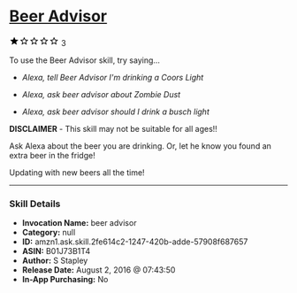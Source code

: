 # [Beer Advisor](http://alexa.amazon.com/#skills/amzn1.ask.skill.2fe614c2-1247-420b-adde-57908f687657)
![1 stars](../../images/ic_star_black_18dp_1x.png)![1 stars](../../images/ic_star_border_black_18dp_1x.png)![1 stars](../../images/ic_star_border_black_18dp_1x.png)![1 stars](../../images/ic_star_border_black_18dp_1x.png)![1 stars](../../images/ic_star_border_black_18dp_1x.png) 3

To use the Beer Advisor skill, try saying...

* *Alexa, tell Beer Advisor I'm drinking a Coors Light*

* *Alexa, ask beer advisor about Zombie Dust*

* *Alexa, ask beer advisor should I drink a busch light*

**DISCLAIMER** - This skill may not be suitable for all ages!!

Ask Alexa about the beer you are drinking. Or, let he know you found an extra beer in the fridge!

Updating with new beers all the time!

***

### Skill Details

* **Invocation Name:** beer advisor
* **Category:** null
* **ID:** amzn1.ask.skill.2fe614c2-1247-420b-adde-57908f687657
* **ASIN:** B01J73B1T4
* **Author:** S Stapley
* **Release Date:** August 2, 2016 @ 07:43:50
* **In-App Purchasing:** No
